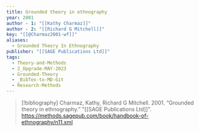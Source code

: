 ```yaml
---
title: Grounded theory in ethnography
year: 2001
author - 1: "[[Kathy Charmaz]]"
author - 2: "[[Richard G Mitchell]]"
key: "[[@Charmaz2001-wf]]"
aliases:
  - Grounded Theory In Ethnography
publisher: "[[SAGE Publications Ltd]]"
tags:
  - Theory-and-Methods
  - 2_Upgrade-MAY-2023
  - Grounded-Theory
  - _BibTex-to-MD-Git
  - Research-Methods
---
```


> [!bibliography]
> Charmaz, Kathy, Richard G Mitchell. 2001. “Grounded theory in ethnography.” "[[SAGE Publications Ltd]]". https://methods.sagepub.com/book/handbook-of-ethnography/n11.xml